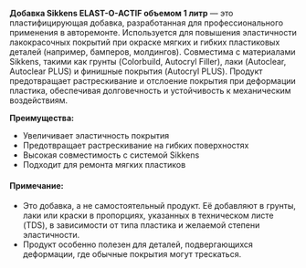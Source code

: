 **Добавка Sikkens ELAST-O-ACTIF объемом 1 литр** — это пластифицирующая добавка, разработанная для профессионального применения в авторемонте. Используется для повышения эластичности лакокрасочных покрытий при окраске мягких и гибких пластиковых деталей (например, бамперов, молдингов). Совместима с материалами Sikkens, такими как грунты (Colorbuild, Autocryl Filler), лаки (Autoclear, Autoclear PLUS) и финишные покрытия (Autocryl PLUS). Продукт предотвращает растрескивание и отслоение покрытия при деформации пластика, обеспечивая долговечность и устойчивость к механическим воздействиям.

**Преимущества:**

- Увеличивает эластичность покрытия
- Предотвращает растрескивание на гибких поверхностях
- Высокая совместимость с системой Sikkens
- Подходит для ремонта мягких пластиков

#### Примечание:

- Это добавка, а не самостоятельный продукт. Её добавляют в грунты, лаки или краски в пропорциях, указанных в техническом листе (TDS), в зависимости от типа пластика и желаемой степени эластичности.
- Продукт особенно полезен для деталей, подвергающихся деформации, где обычные покрытия могут трескаться.
